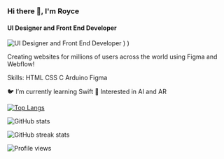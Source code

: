

### Hi there 👋, I'm Royce
#### UI Designer and Front End Developer
![UI Designer and Front End Developer](https://www.dreamstime.com/ui-ux-design-vector-landing-page-template-header-application-interface-designers-web-banner-homepage-flat-illustrations-image185391146.png)
)
)

Creating websites for millions of users across the world using Figma and Webflow! 

Skills: 
HTML
CSS
C
Arduino
Figma 




🐦 I’m currently learning Swift 
🤖 Interested in AI and AR 



[![Top Langs](https://github-readme-stats.vercel.app/api/top-langs/?username=officialroycedavid)](https://github.com/anuraghazra/github-readme-stats)

![GitHub stats](https://github-readme-stats.vercel.app/api?username=officialroycedavid&show_icons=true)  

![GitHub streak stats](https://github-readme-streak-stats.herokuapp.com/?user=officialroycedavid)  

![Profile views](https://gpvc.arturio.dev/officialroycedavid) 
